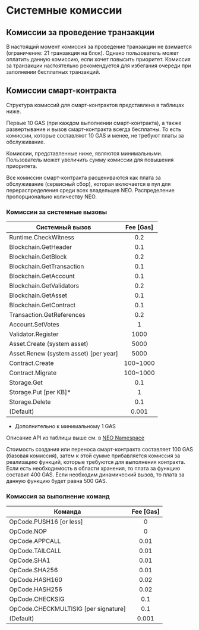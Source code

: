 # Системные комиссии

## Комиссии за проведение транзакции

В настоящий момент комиссия за проведение транзакции не взимается (ограничение: 21 транзакция на блок). Однако пользователь может оплатить данную комиссию, если хочет повысить приоритет. Комиссия за транзакции настоятельно рекомендуется для избегания очереди при заполнении бесплатных транзакций.

## Комиссии смарт-контракта 

Структура комиссий для смарт-контрактов представлена в таблицах ниже.

Первые 10 GAS (при каждом выполнении смарт-контракта), а также развертывание и вызов смарт-контракта всегда бесплатны. То есть комиссии, которые составляют 10 GAS и менее, не требуют платы за обслуживание.

Комиссии, представленные ниже, являются минимальными. Пользователь может увеличить сумму комиссии для повышения приоритета.

Все комиссии смарт-контракта расцениваются как плата за обслуживание (сервисный сбор), которая включается в пул для перераспределения среди всех владельцев NEO. Распределение пропорционально количеству NEO. 

### Комиссии за системные вызовы

| Системный вызов                       | Fee [Gas] |
| ------------------------------------- | :-------: |
| Runtime.CheckWitness                  |    0.2    |
| Blockchain.GetHeader                  |    0.1    |
| Blockchain.GetBlock                   |    0.2    |
| Blockchain.GetTransaction             |    0.1    |
| Blockchain.GetAccount                 |    0.1    |
| Blockchain.GetValidators              |    0.2    |
| Blockchain.GetAsset                   |    0.1    |
| Blockchain.GetContract                |    0.1    |
| Transaction.GetReferences             |    0.2    |
| Account.SetVotes                      |     1     |
| Validator.Register                    |   1000    |
| Asset.Create (system asset)           |   5000    |
| Asset.Renew (system asset) [per year] |   5000    |
| Contract.Create                       | 100~1000  |
| Contract.Migrate                      | 100~1000  |
| Storage.Get                           |    0.1    |
| Storage.Put [per KB]*                 |     1     |
| Storage.Delete                        |    0.1    |
| (Default)                             |   0.001   |

* Дополнительно к минимальному 1 GAS 

Описание API из таблицы выше см. в [NEO Namespace](reference/api/neo.md)

Стоимость создания или переноса смарт-контракта составляет 100 GAS (базовая комиссия), затем к этой сумме прибавляется комиссия за реализацию функций, которые требуются для выполнения контракта. Если есть необходимость в области хранения, то плата за функцию составит 400 GAS. Если необходим динамический вызов, то плата за данную функцию будет равна 500 GAS.

### Комиссия за выполнение команд

| Команда                              | Fee [Gas] |
| ------------------------------------ | :-------: |
| OpCode.PUSH16 [or less]              |     0     |
| OpCode.NOP                           |     0     |
| OpCode.APPCALL                       |   0.01    |
| OpCode.TAILCALL                      |   0.01    |
| OpCode.SHA1                          |   0.01    |
| OpCode.SHA256                        |   0.01    |
| OpCode.HASH160                       |   0.02    |
| OpCode.HASH256                       |   0.02    |
| OpCode.CHECKSIG                      |    0.1    |
| OpCode.CHECKMULTISIG [per signature] |    0.1    |
| (Default)                            |   0.001   |

